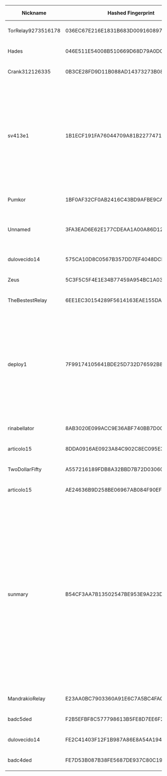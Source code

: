 | Nickname |  Hashed Fingerprint	| Or Addresses | Contact | Running | Flags | Last Seen | First Seen | Last Restarted | Advertised Bandwidth | Platform | Version | Version Status | Recommended Version | Verified hostnames | Exit policy |
|---|---|---|---|---|---|---|---|---|---|---|---|---|---|---|---|
|TorRelay9273516178 | 036EC67E216E1831B683D009160897F085B01C07 | ["180.181.204.254:443"] | tor.relay9273516178@protonmail.com | false | Running, V2Dir, Valid | 2025-09-16 07:00:00 | 2025-09-16 05:00:00 | 2025-09-16 06:05:42 | 0 | Tor 0.4.8.17 on Linux | 0.4.8.17 | recommended | true | N/A | ["reject *:*"]|
|Hades | 046E511E54008B510669D68D79A0DC9A625951BB | ["149.202.75.107:8443","[2001:41d0:d:346b::]:8443"] | 0xF4A78C4B Paxia <paxia-tor(at)pm(dot)me> | true | Running, V2Dir, Valid | 2025-09-16 17:00:00 | 2025-09-16 17:00:00 | 2025-09-16 15:55:28 | 0 | Tor 0.4.8.17 on Linux | 0.4.8.17 | recommended | true | ["tor-relays.paxia.org"] | ["reject *:*"]|
|Crank312126335 | 0B3CE28FD9D11B088AD14373273B08AB857DC3B0 | ["91.249.201.221:9001"] | admin@example.com | false | Running, V2Dir, Valid | 2025-09-16 10:00:00 | 2025-09-16 10:00:00 | 2025-09-16 09:45:59 | 0 | Tor 0.4.8.17 on Linux | 0.4.8.17 | recommended | true | ["leasedline-static-091-249-201-221.ewe-ip-backbone.de"] | ["reject *:*"]|
|sv413e1 | 1B1ECF191FA76044709A81B22774718A59E16AC8 | ["65.87.7.198:443","[2a0f:85c1:356:5a46::1]:443"] | justintimberlake5766@outlook.com | true | Exit, Running, V2Dir, Valid | 2025-09-16 17:00:00 | 2025-09-16 03:00:00 | 2025-09-16 02:16:07 | 0 | Tor 0.4.8.16 on Linux | 0.4.8.16 | recommended | true | N/A | ["reject 0.0.0.0/8:*","reject 169.254.0.0/16:*","reject 127.0.0.0/8:*","reject 192.168.0.0/16:*","reject 10.0.0.0/8:*","reject 172.16.0.0/12:*","reject 65.87.7.198:*","reject *:25","reject *:119","reject *:135-139","reject *:445","reject *:563","reject *:1214","reject *:4661-4666","reject *:6346-6429","reject *:6699","reject *:6881-6999","accept *:*"]|
|Pumkor | 1BF0AF32CF0AB2416C43BD9AFBE9CAB17946EAB1 | ["172.238.167.193:443","[2600:3c06::2000:d6ff:fe4c:bb90]:443"] | tor @ AT @ pumkiin pa t ch <DOT) Com | true | Running, Valid | 2025-09-16 17:00:00 | 2025-09-16 05:00:00 | 2025-09-16 04:20:38 | 0 | Tor 0.4.8.17 on Linux | 0.4.8.17 | recommended | true | ["172-238-167-193.ip.linodeusercontent.com"] | ["reject *:*"]|
|Unnamed | 3FA3EAD6E62E177CDEAA1A00A86D12F404D08B03 | ["218.252.16.82:9001"] | N/A | false | Running, V2Dir, Valid | 2025-09-16 14:00:00 | 2025-09-16 02:00:00 | 2025-09-16 01:00:36 | 0 | Tor 0.4.8.17 on Windows 8 [or later] | 0.4.8.17 | recommended | true | ["cm218-252-16-82.hkcable.com.hk"] | ["reject *:*"]|
|dulovecido14 | 575CA10D8C0567B357DD7EF4048DCB719E1C0E75 | ["185.104.63.99:53614"] | dulovecido14[at]gmx.com | true | Running, V2Dir, Valid | 2025-09-16 17:00:00 | 2025-09-16 08:00:00 | 2025-09-16 07:16:05 | 0 | Tor 0.4.8.17 on Linux | 0.4.8.17 | recommended | true | N/A | ["reject *:*"]|
|Zeus | 5C3F5C5F4E1E34B77459A954BC1A03E3601FD2B1 | ["149.202.75.107:443","[2001:41d0:d:346b::]:443"] | 0xF4A78C4B Paxia <paxia-tor(at)pm(dot)me> | true | Running, V2Dir, Valid | 2025-09-16 17:00:00 | 2025-09-16 17:00:00 | 2025-09-16 15:55:28 | 0 | Tor 0.4.8.17 on Linux | 0.4.8.17 | recommended | true | ["tor-relays.paxia.org"] | ["reject *:*"]|
|TheBestestRelay | 6EE1EC30154289F5614163EAE155DAA41DFA5AE5 | ["180.181.204.254:443","[2403:5803:e6b7::201]:9001"] | bitandbobsofskaza@protonmail.com | true | Running, V2Dir, Valid | 2025-09-16 17:00:00 | 2025-09-16 11:00:00 | 2025-09-16 11:09:54 | 0 | Tor 0.4.8.17 on Linux | 0.4.8.17 | recommended | true | N/A | ["reject *:*"]|
|deploy1 | 7F99174105641BDE25D732D76592B8A0E1C8A9E8 | ["173.224.219.44:443"] | Joe Bacon <joe AT phynd dot net> | true | Exit, Fast, Running, V2Dir, Valid | 2025-09-16 17:00:00 | 2025-09-16 07:00:00 | 2025-09-16 06:30:01 | 276480 | Tor 0.4.8.17 on Linux | 0.4.8.17 | recommended | true | N/A | ["reject 0.0.0.0/8:*","reject 169.254.0.0/16:*","reject 127.0.0.0/8:*","reject 192.168.0.0/16:*","reject 10.0.0.0/8:*","reject 172.16.0.0/12:*","reject 173.224.219.44:*","reject *:25","reject *:119","reject *:135-139","reject *:445","reject *:563","reject *:1214","reject *:4661-4666","reject *:6346-6429","reject *:6699","reject *:6881-6999","accept *:*"]|
|rinabellator | 8AB3020E099ACC9E36ABF740BB7D0CF84812EE6E | ["108.213.163.112:2222"] | tor@rinabel.la | true | Running, V2Dir, Valid | 2025-09-16 17:00:00 | 2025-09-16 17:00:00 | 2025-09-16 14:39:16 | 0 | Tor 0.4.8.17 on Linux | 0.4.8.17 | recommended | true | ["108-213-163-112.lightspeed.stlsmo.sbcglobal.net"] | ["reject *:*"]|
|articolo15 | 8DDA0916AE0923A84C902C8EC095E3F60AA64FFF | ["51.89.98.68:9001"] | articolo15@pm.me | false | Running, V2Dir, Valid | 2025-09-16 12:00:00 | 2025-09-16 12:00:00 | 2025-09-16 11:25:18 | 0 | Tor 0.4.8.17 on Linux | 0.4.8.17 | recommended | true | N/A | ["reject *:*"]|
|TwoDollarFifty | A557216189FDB8A32BBD7B72D030605335DB0EB3 | ["207.244.199.199:9001"] | PleaseDontContactMe | true | Running, V2Dir, Valid | 2025-09-16 17:00:00 | 2025-09-16 14:00:00 | 2025-09-16 13:14:43 | 0 | Tor 0.4.8.10 on Linux | 0.4.8.10 | recommended | true | N/A | ["reject *:*"]|
|articolo15 | AE24636B9D258BE06967AB084F90EFBF2AFA08D9 | ["51.89.98.68:9001"] | articolo15@pm.me | true | Running, V2Dir, Valid | 2025-09-16 17:00:00 | 2025-09-16 13:00:00 | 2025-09-16 12:43:19 | 0 | Tor 0.4.8.17 on Linux | 0.4.8.17 | recommended | true | N/A | ["reject *:*"]|
|sunmary | B54CF3AA7B13502547BE953E9A223D7E0E5C8F9F | ["108.59.12.41:9001"] | Mary Sun <sunmary@keemail.me> | true | Exit, Running, V2Dir, Valid | 2025-09-16 17:00:00 | 2025-09-16 11:00:00 | 2025-09-16 09:50:01 | 0 | Tor 0.4.8.14 on Linux | 0.4.8.14 | recommended | true | N/A | ["reject 0.0.0.0/8:*","reject 169.254.0.0/16:*","reject 127.0.0.0/8:*","reject 192.168.0.0/16:*","reject 10.0.0.0/8:*","reject 172.16.0.0/12:*","reject 108.59.12.41:*","accept *:20-21","accept *:43","accept *:53","accept *:80","accept *:110","accept *:143","accept *:220","accept *:443","accept *:873","accept *:989-990","accept *:991","accept *:992","accept *:993","accept *:995","accept *:1194","accept *:1293","accept *:3690","accept *:4321","accept *:5222-5223","accept *:5228","accept *:9418","accept *:11371","accept *:64738","reject *:*"]|
|MandrakioRelay | E23AA0BC7903360A91E6C7A5BC4FACB2F4B87EED | ["103.245.231.118:443"] | cervo.rocker932@slmail.me | true | Running, V2Dir, Valid | 2025-09-16 17:00:00 | 2025-09-16 12:00:00 | 2025-09-16 11:06:51 | 0 | Tor 0.4.8.17 on Linux | 0.4.8.17 | recommended | true | N/A | ["reject *:*"]|
|badc5ded | F2B5EFBF8C577798613B5FE8D7EE6F26DFC8A4A4 | ["116.255.1.163:9006"] | tor badc0ded com | true | Running, V2Dir, Valid | 2025-09-16 17:00:00 | 2025-09-16 12:00:00 | 2025-09-16 11:13:39 | 0 | Tor 0.4.8.17 on Linux | 0.4.8.17 | recommended | true | ["badc0ded.com"] | ["reject *:*"]|
|dulovecido14 | FE2C41403F12F1B987A86E8A54A194F3E5374D2F | ["185.104.63.99:53615"] | dulovecido14[at]gmx.com | true | Running, V2Dir, Valid | 2025-09-16 17:00:00 | 2025-09-16 08:00:00 | 2025-09-16 07:20:46 | 0 | Tor 0.4.8.17 on Linux | 0.4.8.17 | recommended | true | N/A | ["reject *:*"]|
|badc4ded | FE7D53B087B38FE5687DE937C80C198271E79049 | ["116.255.1.163:9005"] | tor badc0ded com | true | Running, V2Dir, Valid | 2025-09-16 17:00:00 | 2025-09-16 12:00:00 | 2025-09-16 11:19:21 | 0 | Tor 0.4.8.17 on Linux | 0.4.8.17 | recommended | true | ["badc0ded.com"] | ["reject *:*"]|
